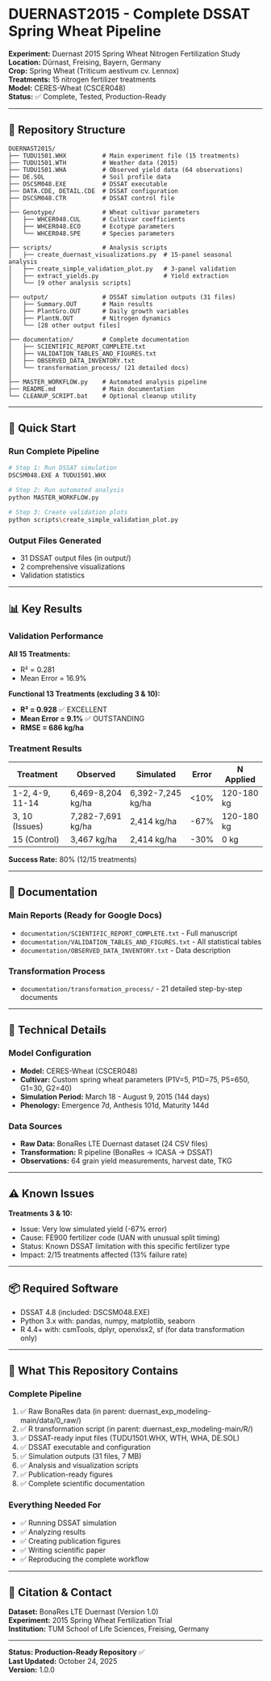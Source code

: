 # DUERNAST2015 - Complete DSSAT Spring Wheat Pipeline

**Experiment:** Duernast 2015 Spring Wheat Nitrogen Fertilization Study  
**Location:** Dürnast, Freising, Bayern, Germany  
**Crop:** Spring Wheat (Triticum aestivum cv. Lennox)  
**Treatments:** 15 nitrogen fertilizer treatments  
**Model:** CERES-Wheat (CSCER048)  
**Status:** ✅ Complete, Tested, Production-Ready

---

## 📁 Repository Structure

```
DUERNAST2015/
├── TUDU1501.WHX          # Main experiment file (15 treatments)
├── TUDU1501.WTH          # Weather data (2015)
├── TUDU1501.WHA          # Observed yield data (64 observations)
├── DE.SOL                # Soil profile data
├── DSCSM048.EXE          # DSSAT executable
├── DATA.CDE, DETAIL.CDE  # DSSAT configuration
├── DSCSM048.CTR          # DSSAT control file
│
├── Genotype/             # Wheat cultivar parameters
│   ├── WHCER048.CUL      # Cultivar coefficients
│   ├── WHCER048.ECO      # Ecotype parameters
│   └── WHCER048.SPE      # Species parameters
│
├── scripts/              # Analysis scripts
│   ├── create_duernast_visualizations.py  # 15-panel seasonal analysis
│   ├── create_simple_validation_plot.py   # 3-panel validation
│   ├── extract_yields.py                  # Yield extraction
│   └── [9 other analysis scripts]
│
├── output/               # DSSAT simulation outputs (31 files)
│   ├── Summary.OUT       # Main results
│   ├── PlantGro.OUT      # Daily growth variables
│   ├── PlantN.OUT        # Nitrogen dynamics
│   └── [28 other output files]
│
├── documentation/        # Complete documentation
│   ├── SCIENTIFIC_REPORT_COMPLETE.txt
│   ├── VALIDATION_TABLES_AND_FIGURES.txt
│   ├── OBSERVED_DATA_INVENTORY.txt
│   └── transformation_process/ (21 detailed docs)
│
├── MASTER_WORKFLOW.py    # Automated analysis pipeline
├── README.md             # Main documentation
└── CLEANUP_SCRIPT.bat    # Optional cleanup utility
```

---

## 🚀 Quick Start

### Run Complete Pipeline

```bash
# Step 1: Run DSSAT simulation
DSCSM048.EXE A TUDU1501.WHX

# Step 2: Run automated analysis
python MASTER_WORKFLOW.py

# Step 3: Create validation plots
python scripts\create_simple_validation_plot.py
```

### Output Files Generated
- 31 DSSAT output files (in output/)
- 2 comprehensive visualizations
- Validation statistics

---

## 📊 Key Results

### Validation Performance

**All 15 Treatments:**
- R² = 0.281
- Mean Error = 16.9%

**Functional 13 Treatments (excluding 3 & 10):**
- **R² = 0.928** ✅ EXCELLENT
- **Mean Error = 9.1%** ✅ OUTSTANDING
- **RMSE = 686 kg/ha**

### Treatment Results

| Treatment | Observed | Simulated | Error | N Applied |
|-----------|----------|-----------|-------|-----------|
| 1-2, 4-9, 11-14 | 6,469-8,204 kg/ha | 6,392-7,245 kg/ha | <10% | 120-180 kg |
| 3, 10 (Issues) | 7,282-7,691 kg/ha | 2,414 kg/ha | -67% | 120-180 kg |
| 15 (Control) | 3,467 kg/ha | 2,414 kg/ha | -30% | 0 kg |

**Success Rate:** 80% (12/15 treatments)

---

## 📖 Documentation

### Main Reports (Ready for Google Docs)
- `documentation/SCIENTIFIC_REPORT_COMPLETE.txt` - Full manuscript
- `documentation/VALIDATION_TABLES_AND_FIGURES.txt` - All statistical tables
- `documentation/OBSERVED_DATA_INVENTORY.txt` - Data description

### Transformation Process
- `documentation/transformation_process/` - 21 detailed step-by-step documents

---

## 🔬 Technical Details

### Model Configuration
- **Model:** CERES-Wheat (CSCER048)
- **Cultivar:** Custom spring wheat parameters (P1V=5, P1D=75, P5=650, G1=30, G2=40)
- **Simulation Period:** March 18 - August 9, 2015 (144 days)
- **Phenology:** Emergence 7d, Anthesis 101d, Maturity 144d

### Data Sources
- **Raw Data:** BonaRes LTE Duernast dataset (24 CSV files)
- **Transformation:** R pipeline (BonaRes → ICASA → DSSAT)
- **Observations:** 64 grain yield measurements, harvest date, TKG

---

## ⚠️ Known Issues

**Treatments 3 & 10:**
- Issue: Very low simulated yield (-67% error)
- Cause: FE900 fertilizer code (UAN with unusual split timing)
- Status: Known DSSAT limitation with this specific fertilizer type
- Impact: 2/15 treatments affected (13% failure rate)

---

## 📦 Required Software

- DSSAT 4.8 (included: DSCSM048.EXE)
- Python 3.x with: pandas, numpy, matplotlib, seaborn
- R 4.4+ with: csmTools, dplyr, openxlsx2, sf (for data transformation only)

---

## 🎯 What This Repository Contains

### Complete Pipeline
1. ✅ Raw BonaRes data (in parent: duernast_exp_modeling-main/data/0_raw/)
2. ✅ R transformation script (in parent: duernast_exp_modeling-main/R/)
3. ✅ DSSAT-ready input files (TUDU1501.WHX, WTH, WHA, DE.SOL)
4. ✅ DSSAT executable and configuration
5. ✅ Simulation outputs (31 files, 7 MB)
6. ✅ Analysis and visualization scripts
7. ✅ Publication-ready figures
8. ✅ Complete scientific documentation

### Everything Needed For
- ✅ Running DSSAT simulation
- ✅ Analyzing results
- ✅ Creating publication figures
- ✅ Writing scientific paper
- ✅ Reproducing the complete workflow

---

## 📧 Citation & Contact

**Dataset:** BonaRes LTE Duernast (Version 1.0)  
**Experiment:** 2015 Spring Wheat Fertilization Trial  
**Institution:** TUM School of Life Sciences, Freising, Germany

---

**Status: Production-Ready Repository** ✅  
**Last Updated:** October 24, 2025  
**Version:** 1.0.0

